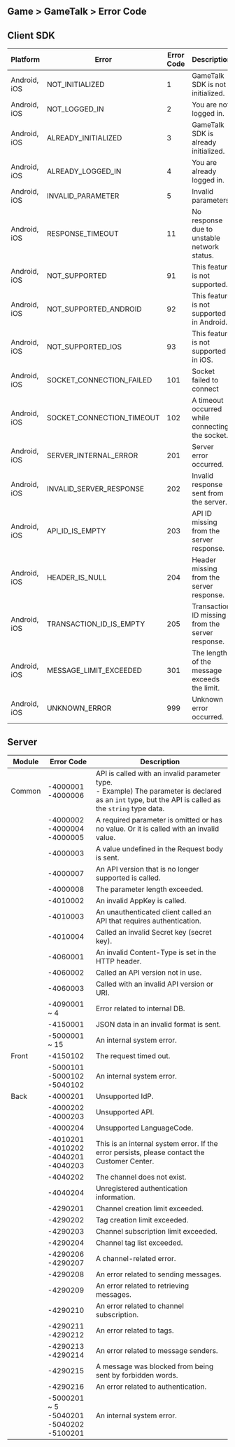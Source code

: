 ## Game > GameTalk > Error Code

## Client SDK

| Platform           | Error                                    | Error Code | Description                              |
| ------------------ | ---------------------------------------- | ---------- | ---------------------------------------- |
| Android, iOS | NOT_INITIALIZED | 1 | GameTalk SDK is not initialized. |
| Android, iOS | NOT_LOGGED_IN | 2 | You are not logged in. |
| Android, iOS | ALREADY_INITIALIZED | 3 | GameTalk SDK is already initialized.  |
| Android, iOS | ALREADY_LOGGED_IN | 4 | You are already logged in. |
| Android, iOS | INVALID_PARAMETER | 5 | Invalid parameters. |
| Android, iOS | RESPONSE_TIMEOUT | 11 | No response due to unstable network status. |
| Android, iOS | NOT_SUPPORTED | 91 | This feature is not supported. |
| Android, iOS | NOT_SUPPORTED_ANDROID | 92 | This feature is not supported in Android. |
| Android, iOS | NOT_SUPPORTED_IOS | 93 | This feature is not supported in iOS. |
| Android, iOS | SOCKET_CONNECTION_FAILED | 101 | Socket failed to connect |
| Android, iOS | SOCKET_CONNECTION_TIMEOUT | 102 | A timeout occurred while connecting the socket. |
| Android, iOS | SERVER_INTERNAL_ERROR | 201 | Server error occurred. |
| Android, iOS | INVALID_SERVER_RESPONSE | 202 | Invalid response sent from the server. |
| Android, iOS | API_ID_IS_EMPTY | 203 | API ID missing from the server response. |
| Android, iOS | HEADER_IS_NULL | 204 | Header missing from the server response. |
| Android, iOS | TRANSACTION_ID_IS_EMPTY | 205 | Transaction ID missing from the server response. |
| Android, iOS | MESSAGE_LIMIT_EXCEEDED | 301 | The length of the message exceeds the limit.  |
| Android, iOS | UNKNOWN_ERROR | 999 | Unknown error occurred. |

## Server
| Module  | Error Code            | Description                              |
| ------- | --------------------- | ---------------------------------------- |
| Common  | -4000001<br/>-4000006 | API is called with an invalid parameter type. <br/>- Example) The parameter is declared as an `int` type, but the API is called as the `string` type data. |
|         | -4000002<br/>-4000004<br>-4000005 | A required parameter is omitted or has no value. Or it is called with an invalid value. <br> |
|         | -4000003              | A value undefined in the Request body is sent. |
|         | -4000007              | An API version that is no longer supported is called. |
|         | -4000008              | The parameter length exceeded. |
|         | -4010002              | An invalid AppKey is called. |
|         | -4010003              | An unauthenticated client called an API that requires authentication. |
|         | -4010004              | Called an invalid Secret key (secret key). |
|         | -4060001              | An invalid Content-Type is set in the HTTP header. |
|         | -4060002              | Called an API version not in use. |
|         | -4060003              | Called with an invalid API version or URI. |
|         | -4090001 ~ 4          | Error related to internal DB. |
|         | -4150001              | JSON data in an invalid format is sent. |
|         | -5000001 ~ 15         | An internal system error. |
| Front   | -4150102              | The request timed out. |
|         | -5000101<br/>-5000102<br/>-5040102 | An internal system error. |
| Back    | -4000201              | Unsupported IdP. |
|         | -4000202<br/>-4000203 | Unsupported API. |
|         | -4000204              | Unsupported LanguageCode. |
|         | -4010201<br/>-4010202<br/>-4040201<br/>-4040203 | This is an internal system error. If the error persists, please contact the Customer Center. |
|         | -4040202              | The channel does not exist. |
|         | -4040204              | Unregistered authentication information. |
|         | -4290201              | Channel creation limit exceeded. |
|         | -4290202              | Tag creation limit exceeded. |
|         | -4290203              | Channel subscription limit exceeded. |
|         | -4290204              | Channel tag list exceeded. |
|         | -4290206<br/>-4290207 | A channel-related error. |
|         | -4290208              | An error related to sending messages. |
|         | -4290209              | An error related to retrieving messages. |
|         | -4290210              | An error related to channel subscription. |
|         | -4290211<br/>-4290212 | An error related to tags. |
|         | -4290213<br/>-4290214 | An error related to message senders. |
|         | -4290215              | A message was blocked from being sent by forbidden words. |
|         | -4290216              | An error related to authentication. |
|         | -5000201 ~ 5<br/>-5040201<br/>-5040202<br/>-5100201 | An internal system error. |